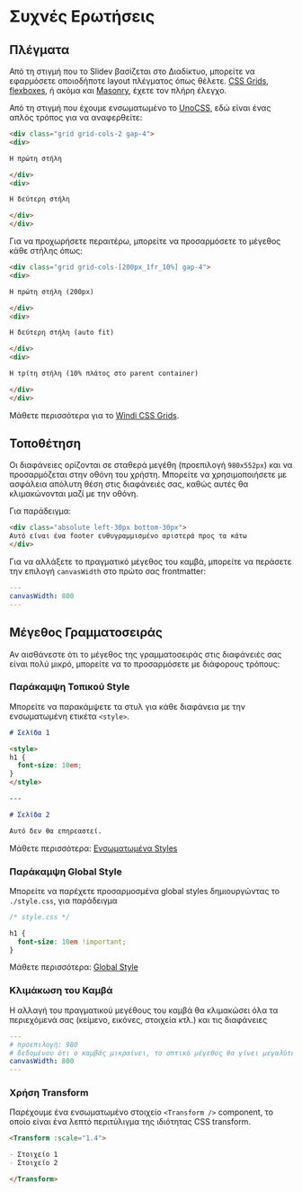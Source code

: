 # Συχνές Ερωτήσεις

## Πλέγματα

Από τη στιγμή που το Slidev βασίζεται στο Διαδίκτυο, μπορείτε να εφαρμόσετε οποιοδήποτε layout πλέγματος όπως θέλετε. [CSS Grids](https://css-tricks.com/snippets/css/complete-guide-grid/), [flexboxes](https://css-tricks.com/snippets/css/a-guide-to-flexbox/), ή ακόμα και [Masonry](https://css-tricks.com/native-css-masonry-layout-in-css-grid/), έχετε τον πλήρη έλεγχο.

Από τη στιγμή που έχουμε ενσωματωμένο το [UnoCSS](https://unocss.dev/), εδώ είναι ένας απλός τρόπος για να αναφερθείτε:

```html
<div class="grid grid-cols-2 gap-4">
<div>

Η πρώτη στήλη

</div>
<div>

Η δεύτερη στήλη

</div>
</div>
```

Για να προχωρήσετε περαιτέρω, μπορείτε να προσαρμόσετε το μέγεθος κάθε στήλης όπως:

```html
<div class="grid grid-cols-[200px_1fr_10%] gap-4">
<div>

Η πρώτη στήλη (200px)

</div>
<div>

Η δεύτερη στήλη (auto fit)

</div>
<div>

Η τρίτη στήλη (10% πλάτος στο parent container)

</div>
</div>
```

Μάθετε περισσότερα για το [Windi CSS Grids](https://windicss.org/utilities/layout/grid.html).

## Τοποθέτηση

Οι διαφάνειες ορίζονται σε σταθερά μεγέθη (προεπιλογή `980x552px`) και να προσαρμόζεται στην οθόνη του χρήστη. Μπορείτε να χρησιμοποιήσετε με ασφάλεια απόλυτη θέση στις διαφάνειές σας, καθώς αυτές θα κλιμακώνονται μαζί με την οθόνη.

Για παράδειγμα:

```html
<div class="absolute left-30px bottom-30px">
Αυτό είναι ένα footer ευθυγραμμισμένο αριστερά προς τα κάτω
</div>
```

Για να αλλάξετε το πραγματικό μέγεθος του καμβά, μπορείτε να περάσετε την επιλογή `canvasWidth` στο πρώτο σας frontmatter:

```yaml
---
canvasWidth: 800
---
```

## Μέγεθος Γραμματοσειράς

Αν αισθάνεστε ότι το μέγεθος της γραμματοσειράς στις διαφάνειές σας είναι πολύ μικρό, μπορείτε να το προσαρμόσετε με διάφορους τρόπους:

### Παράκαμψη Τοπικού Style

Μπορείτε να παρακάμψετε τα στυλ για κάθε διαφάνεια με την ενσωματωμένη ετικέτα `<style>`.

```md
# Σελίδα 1

<style>
h1 {
  font-size: 10em;
}
</style>

---

# Σελίδα 2

Αυτό δεν θα επηρεαστεί.
```

Μάθετε περισσότερα: [Ενσωματωμένα Styles](/guide/syntax.html#ενσωματωμένα-styles)

### Παράκαμψη Global Style

Μπορείτε να παρέχετε προσαρμοσμένα global styles δημιουργώντας το `./style.css`, για παράδειγμα

```css
/* style.css */ 

h1 {
  font-size: 10em !important;
}
```

Μάθετε περισσότερα: [Global Style](/custom/directory-structure.html#style)

### Κλιμάκωση του Καμβά

Η αλλαγή του πραγματικού μεγέθους του καμβά θα κλιμακώσει όλα τα περιεχόμενά σας (κείμενο, εικόνες, στοιχεία κτλ.) και τις διαφάνειες

```yaml
---
# προεπιλογή: 980
# δεδομένου ότι ο καμβάς μικραίνει, το οπτικό μέγεθος θα γίνει μεγαλύτερο
canvasWidth: 800
---
```

### Χρήση Transform

Παρέχουμε ένα ενσωματωμένο στοιχείο `<Transform />` component, το οποίο είναι ένα λεπτό περιτύλιγμα της ιδιότητας CSS transform.

```md
<Transform :scale="1.4">

- Στοιχείο 1
- Στοιχείο 2

</Transform>
```
